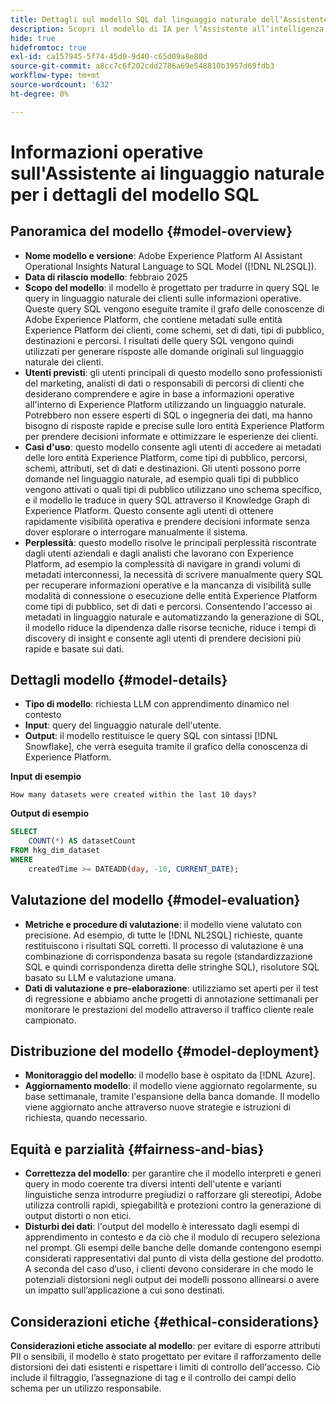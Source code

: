 ```yaml
---
title: Dettagli sul modello SQL dal linguaggio naturale dell’Assistente IA
description: Scopri il modello di IA per l’Assistente all’intelligenza artificiale per SQL AI.
hide: true
hidefromtoc: true
exl-id: ca157945-5f74-45d0-9d40-c65d09a8e80d
source-git-commit: a8cc7c6f202cdd2786a69e548810b3957d69fdb3
workflow-type: tm+mt
source-wordcount: '632'
ht-degree: 0%

---
```


# Informazioni operative sull&#39;Assistente ai linguaggio naturale per i dettagli del modello SQL

## Panoramica del modello {#model-overview}

* **Nome modello e versione**: Adobe Experience Platform AI Assistant Operational Insights Natural Language to SQL Model ([!DNL NL2SQL]).
* **Data di rilascio modello**: febbraio 2025
* **Scopo del modello**: il modello è progettato per tradurre in query SQL le query in linguaggio naturale dei clienti sulle informazioni operative. Queste query SQL vengono eseguite tramite il grafo delle conoscenze di Adobe Experience Platform, che contiene metadati sulle entità Experience Platform dei clienti, come schemi, set di dati, tipi di pubblico, destinazioni e percorsi. I risultati delle query SQL vengono quindi utilizzati per generare risposte alle domande originali sul linguaggio naturale dei clienti.
* **Utenti previsti**: gli utenti principali di questo modello sono professionisti del marketing, analisti di dati o responsabili di percorsi di clienti che desiderano comprendere e agire in base a informazioni operative all&#39;interno di Experience Platform utilizzando un linguaggio naturale. Potrebbero non essere esperti di SQL o ingegneria dei dati, ma hanno bisogno di risposte rapide e precise sulle loro entità Experience Platform per prendere decisioni informate e ottimizzare le esperienze dei clienti.
* **Casi d&#39;uso**: questo modello consente agli utenti di accedere ai metadati delle loro entità Experience Platform, come tipi di pubblico, percorsi, schemi, attributi, set di dati e destinazioni. Gli utenti possono porre domande nel linguaggio naturale, ad esempio quali tipi di pubblico vengono attivati o quali tipi di pubblico utilizzano uno schema specifico, e il modello le traduce in query SQL attraverso il Knowledge Graph di Experience Platform. Questo consente agli utenti di ottenere rapidamente visibilità operativa e prendere decisioni informate senza dover esplorare o interrogare manualmente il sistema.
* **Perplessità**: questo modello risolve le principali perplessità riscontrate dagli utenti aziendali e dagli analisti che lavorano con Experience Platform, ad esempio la complessità di navigare in grandi volumi di metadati interconnessi, la necessità di scrivere manualmente query SQL per recuperare informazioni operative e la mancanza di visibilità sulle modalità di connessione o esecuzione delle entità Experience Platform come tipi di pubblico, set di dati e percorsi. Consentendo l&#39;accesso ai metadati in linguaggio naturale e automatizzando la generazione di SQL, il modello riduce la dipendenza dalle risorse tecniche, riduce i tempi di discovery di insight e consente agli utenti di prendere decisioni più rapide e basate sui dati.

## Dettagli modello {#model-details}

* **Tipo di modello**: richiesta LLM con apprendimento dinamico nel contesto
* **Input**: query del linguaggio naturale dell&#39;utente.
* **Output**: il modello restituisce le query SQL con sintassi [!DNL Snowflake], che verrà eseguita tramite il grafico della conoscenza di Experience Platform.

**Input di esempio**

```console
How many datasets were created within the last 10 days?
```

**Output di esempio**

```SQL
SELECT
    COUNT(*) AS datasetCount 
FROM hkg_dim_dataset 
WHERE
    createdTime >= DATEADD(day, -10, CURRENT_DATE);
```

## Valutazione del modello {#model-evaluation}

* **Metriche e procedure di valutazione**: il modello viene valutato con precisione. Ad esempio, di tutte le [!DNL NL2SQL] richieste, quante restituiscono i risultati SQL corretti. Il processo di valutazione è una combinazione di corrispondenza basata su regole (standardizzazione SQL e quindi corrispondenza diretta delle stringhe SQL), risolutore SQL basato su LLM e valutazione umana.
* **Dati di valutazione e pre-elaborazione**: utilizziamo set aperti per il test di regressione e abbiamo anche progetti di annotazione settimanali per monitorare le prestazioni del modello attraverso il traffico cliente reale campionato.

## Distribuzione del modello {#model-deployment}

* **Monitoraggio del modello**: il modello base è ospitato da [!DNL Azure].
* **Aggiornamento modello**: il modello viene aggiornato regolarmente, su base settimanale, tramite l&#39;espansione della banca domande. Il modello viene aggiornato anche attraverso nuove strategie e istruzioni di richiesta, quando necessario.

## Equità e parzialità {#fairness-and-bias}

* **Correttezza del modello**: per garantire che il modello interpreti e generi query in modo coerente tra diversi intenti dell&#39;utente e varianti linguistiche senza introdurre pregiudizi o rafforzare gli stereotipi, Adobe utilizza controlli rapidi, spiegabilità e protezioni contro la generazione di output distorti o non etici.
* **Disturbi dei dati**: l&#39;output del modello è interessato dagli esempi di apprendimento in contesto e da ciò che il modulo di recupero seleziona nel prompt. Gli esempi delle banche delle domande contengono esempi considerati rappresentativi dal punto di vista della gestione del prodotto. A seconda del caso d’uso, i clienti devono considerare in che modo le potenziali distorsioni negli output dei modelli possono allinearsi o avere un impatto sull’applicazione a cui sono destinati.

## Considerazioni etiche {#ethical-considerations}

**Considerazioni etiche associate al modello**: per evitare di esporre attributi PII o sensibili, il modello è stato progettato per evitare il rafforzamento delle distorsioni dei dati esistenti e rispettare i limiti di controllo dell&#39;accesso. Ciò include il filtraggio, l’assegnazione di tag e il controllo dei campi dello schema per un utilizzo responsabile.
